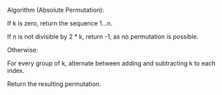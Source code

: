 Algorithm (Absolute Permutation):

If k is zero, return the sequence 1...n.

If n is not divisible by 2 * k, return -1, as no permutation is possible.

Otherwise:

For every group of k, alternate between adding and subtracting k to each index.

Return the resulting permutation.
